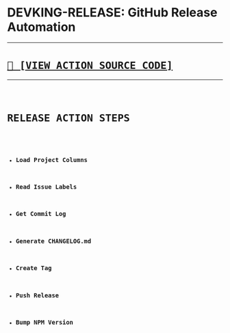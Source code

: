# DEVKING-RELEASE: GitHub Release Automation

---

<h1><code><a href='https://github.com/cogsmith/devking-release/blob/main/app.js'>📄 [VIEW ACTION SOURCE CODE]</a></code></h1>

---

<code>

# RELEASE ACTION STEPS
- ### Load Project Columns 
- ### Read Issue Labels 
- ### Get Commit Log
- ### Generate CHANGELOG.md
- ### Create Tag
- ### Push Release
- ### Bump NPM Version

</code>